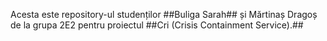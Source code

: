 Acesta este repository-ul studenților ##Buliga Sarah## și Mărtinaș Dragoș de la grupa 2E2 pentru proiectul ##Cri (Crisis Containment Service).##
